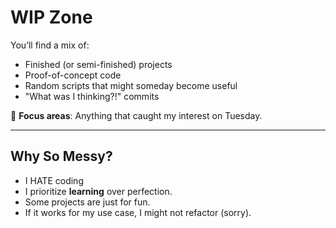 # WIP Zone  

You’ll find a mix of:  
- Finished (or semi-finished) projects
- Proof-of-concept code
- Random scripts that might someday become useful  
- "What was I thinking?!" commits

🔹 **Focus areas**: Anything that caught my interest on Tuesday.  

---

## Why So Messy?  
- I HATE coding
- I prioritize **learning** over perfection.  
- Some projects are just for fun.  
- If it works for my use case, I might not refactor (sorry).  
